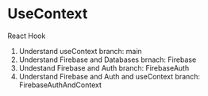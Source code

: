 # UseContext
React Hook 
 1. Understand useContext branch: main
 2. Understand Firebase and Databases brnach: Firebase
 3. Undestand Firebase and Auth branch: FirebaseAuth
 4. Understand Firebase and Auth and useContext branch: FirebaseAuthAndContext
